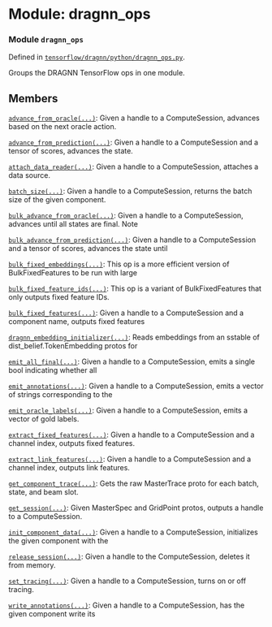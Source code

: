 # Module: dragnn_ops

### Module `dragnn_ops`

Defined in
[`tensorflow/dragnn/python/dragnn_ops.py`](https://github.com/tensorflow/models/blob/master/research/syntaxnet/dragnn/python/dragnn_ops.py).

Groups the DRAGNN TensorFlow ops in one module.

## Members

[`advance_from_oracle(...)`](./dragnn_ops/advance_from_oracle.md): Given a
handle to a ComputeSession, advances based on the next oracle action.

[`advance_from_prediction(...)`](./dragnn_ops/advance_from_prediction.md): Given
a handle to a ComputeSession and a tensor of scores, advances the state.

[`attach_data_reader(...)`](./dragnn_ops/attach_data_reader.md): Given a handle
to a ComputeSession, attaches a data source.

[`batch_size(...)`](./dragnn_ops/batch_size.md): Given a handle to a
ComputeSession, returns the batch size of the given component.

[`bulk_advance_from_oracle(...)`](./dragnn_ops/bulk_advance_from_oracle.md):
Given a handle to a ComputeSession, advances until all states are final. Note

[`bulk_advance_from_prediction(...)`](./dragnn_ops/bulk_advance_from_prediction.md):
Given a handle to a ComputeSession and a tensor of scores, advances the state
until

[`bulk_fixed_embeddings(...)`](./dragnn_ops/bulk_fixed_embeddings.md): This op
is a more efficient version of BulkFixedFeatures to be run with large

[`bulk_fixed_feature_ids(...)`](./dragnn_ops/bulk_fixed_feature_ids.md): This op
is a variant of BulkFixedFeatures that only outputs fixed feature IDs.

[`bulk_fixed_features(...)`](./dragnn_ops/bulk_fixed_features.md): Given a
handle to a ComputeSession and a component name, outputs fixed features

[`dragnn_embedding_initializer(...)`](./dragnn_ops/dragnn_embedding_initializer.md):
Reads embeddings from an sstable of dist_belief.TokenEmbedding protos for

[`emit_all_final(...)`](./dragnn_ops/emit_all_final.md): Given a handle to a
ComputeSession, emits a single bool indicating whether all

[`emit_annotations(...)`](./dragnn_ops/emit_annotations.md): Given a handle to a
ComputeSession, emits a vector of strings corresponding to the

[`emit_oracle_labels(...)`](./dragnn_ops/emit_oracle_labels.md): Given a handle
to a ComputeSession, emits a vector of gold labels.

[`extract_fixed_features(...)`](./dragnn_ops/extract_fixed_features.md): Given a
handle to a ComputeSession and a channel index, outputs fixed features.

[`extract_link_features(...)`](./dragnn_ops/extract_link_features.md): Given a
handle to a ComputeSession and a channel index, outputs link features.

[`get_component_trace(...)`](./dragnn_ops/get_component_trace.md): Gets the raw
MasterTrace proto for each batch, state, and beam slot.

[`get_session(...)`](./dragnn_ops/get_session.md): Given MasterSpec and
GridPoint protos, outputs a handle to a ComputeSession.

[`init_component_data(...)`](./dragnn_ops/init_component_data.md): Given a
handle to a ComputeSession, initializes the given component with the

[`release_session(...)`](./dragnn_ops/release_session.md): Given a handle to the
ComputeSession, deletes it from memory.

[`set_tracing(...)`](./dragnn_ops/set_tracing.md): Given a handle to a
ComputeSession, turns on or off tracing.

[`write_annotations(...)`](./dragnn_ops/write_annotations.md): Given a handle to
a ComputeSession, has the given component write its
